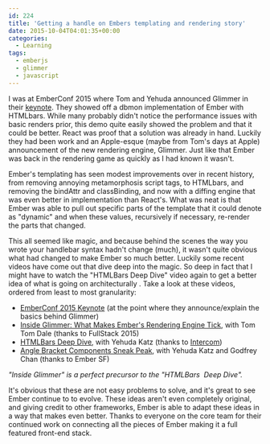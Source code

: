 ```yaml
---
id: 224
title: 'Getting a handle on Embers templating and rendering story'
date: 2015-10-04T04:01:35+00:00
categories:
  - Learning
tags:
  - emberjs
  - glimmer
  - javascript
---
```

I was at EmberConf 2015 where Tom and Yehuda announced Glimmer in their [keynote](https://www.youtube.com/watch?v=o12-90Dm-Qs). They showed off a dbmon implementation of Ember with HTMLbars. While many probably didn't notice the performance issues with basic renders prior, this demo quite easily showed the problem and that it could be better. React was proof that a solution was already in hand. Luckily they had been work and an Apple-esque (maybe from Tom's days at Apple) announcement of the new rendering engine, Glimmer. Just like that Ember was back in the rendering game as quickly as I had known it wasn't.

Ember's templating has seen modest improvements over in recent history, from removing annoying metamorphosis script tags, to HTMLbars, and removing the bindAttr and classBinding, and now with a diffing engine that was even better in implementation than React's. What was neat is that Ember was able to pull out specific parts of the template that it could denote as "dynamic" and when these values, recursively if necessary, re-render the parts that changed.

This all seemed like magic, and because behind the scenes the way you wrote your handlebar syntax hadn't change (much), it wasn't quite obvious what had changed to make Ember so much better. Luckily some recent videos have come out that dive deep into the magic. So deep in fact that I might have to watch the "HTMLBars Deep Dive" video again to get a better idea of what is going on architecturally . Take a look at these videos, ordered from least to most granularity:

  * [EmberConf 2015 Keynote](https://youtu.be/o12-90Dm-Qs?t=2838) (at the point where they announce/explain the basics behind Glimmer)
  * [Inside Glimmer: What Makes Ember's Rendering Engine Tick](https://www.youtube.com/watch?v=VY-r7Ac06ho), with Tom Tom Dale (thanks to FullStack 2015)
  * [HTMLBars Deep Dive](https://www.youtube.com/watch?v=DrFXw0QGDLM), with Yehuda Katz (thanks to [Intercom](https://www.intercom.io))
  * [Angle Bracket Components Sneak Peak](https://www.youtube.com/watch?v=LsUSurw6sg4), with Yehuda Katz and Godfrey Chan (thanks to Ember SF)

_"Inside Glimmer" is a perfect precursor to the "HTMLBars  Deep Dive"._

It's obvious that these are not easy problems to solve, and it's great to see Ember continue to to evolve. These ideas aren't even completely original, and giving credit to other frameworks, Ember is able to adapt these ideas in a way that makes even better. Thanks to everyone on the core team for their continued work on connecting all the pieces of Ember making it a full featured front-end stack.